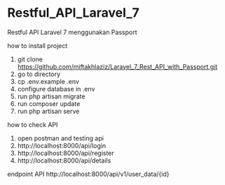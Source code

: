 # Restful_API_Laravel_7
 Restful API Laravel 7 menggunakan Passport
 
 how to install project
 1. git clone https://github.com/miftakhlaziz/Laravel_7_Rest_API_with_Passport.git
 2. go to directory
 3. cp .env.example .env
 4. configure database in .env
 5. run php artisan migrate
 6. run composer update
 7. run php artisan serve
 
 how to check API
 1. open postman and testing api
 2. http://localhost:8000/api/login
 3. http://localhost:8000/api/register
 4. http://localhost:8000/api/details
 
 endpoint API
 http://localhost:8000/api/v1/user_data/{id}
